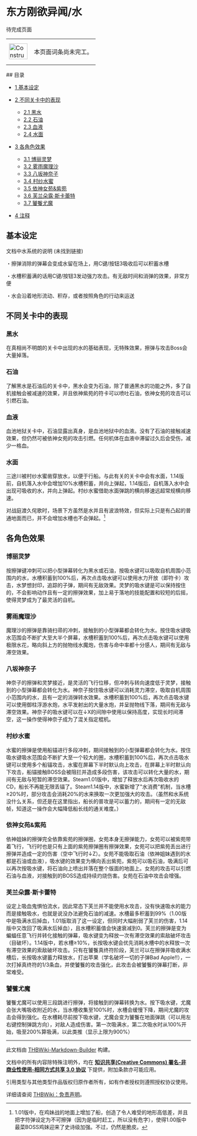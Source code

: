 # 东方刚欲异闻/水

<!-- source html: G:\repos\THBWiki-Markdown-Builder\THBWikiMarkdown\Temp\main\7\71\ns0%3A%E4%B8%9C%E6%96%B9%E5%88%9A%E6%AC%B2%E5%BC%82%E9%97%BB%2F%E6%B0%B4.html -->

待完成页面

<center>

<table>
<tbody><tr>
<td class="mbox-image"><div style="width: 52px;">
  <a href="./文件-ConstructionClock.png.md" class="image"><img alt="ConstructionClock.png" src="https://upload.thwiki.cc/thumb/f/f1/ConstructionClock.png/50px-ConstructionClock.png" decoding="async" loading="lazy" width="50" height="43" srcset="https://upload.thwiki.cc/thumb/f/f1/ConstructionClock.png/75px-ConstructionClock.png 1.5x, https://upload.thwiki.cc/thumb/f/f1/ConstructionClock.png/100px-ConstructionClock.png 2x" data-file-width="689" data-file-height="587"></a></div></td>
<td class="mbox-text" style=""><br>本页面词条尚未完工。<br><br></td>
</tr>
</tbody></table>


</center>
## 目录

- [1 基本设定](#基本设定)
- [2 不同关卡中的表现](#不同关卡中的表现)

  - [2.1 黑水](#黑水)
  - [2.2 石油](#石油)
  - [2.3 血液](#血液)
  - [2.4 水面](#水面)



- [3 各角色效果](#各角色效果)

  - [3.1 博丽灵梦](#博丽灵梦)
  - [3.2 雾雨魔理沙](#雾雨魔理沙)
  - [3.3 八坂神奈子](#八坂神奈子)
  - [3.4 村纱水蜜](#村纱水蜜)
  - [3.5 依神女苑&amp;紫苑](#依神女苑&amp;紫苑)
  - [3.6 芙兰朵露·斯卡蕾特](#芙兰朵露·斯卡蕾特)
  - [3.7 饕餮尤魔](#饕餮尤魔)



- [4 注释](#注释)




## 基本设定
  
文档中水系统的说明 (未找到链接)
  


  
・擦弹消除的弹幕会变成水留在场上，用C键/按钮3吸收后可以积蓄水槽  

・水槽积蓄满的话用C键/按钮3发动强力攻击。有无敌时间和消弹的效果，非常方便  

・水会沿着地形流动、积存，或者按照角色的行动来运送
  


## 不同关卡中的表现
### 黑水
  
在真相尚不明朗的关卡中出现的水的基础表现，无特殊效果，擦弹与攻击Boss会大量掉落。
  

### 石油
  
了解黑水是石油后的关卡中，黑水会变为石油，除了普通黑水的功能之外，多了自机接触会被减速的效果，并且依神紫苑的符卡可以喷吐石油，依神女苑的攻击可以引燃石油。
  

### 血液
  
血池地狱关卡中，石油显露出真身，是血池地狱中的血液。没有了石油的接触减速效果，但仍然可被依神女苑的攻击引燃。任何机体在血液中滞留过久后会受伤，减少一格血。
  

### 水面
  
三途川被村纱水蜜凿穿放水，以便于行船。与此有关的关卡中会有水面，1.14版前，自机落入水中会增加10%水槽积蓄，并向上弹起，1.14版后，自机落入水中会出现可吸收的水，并向上弹起。村纱水蜜借助水面弹跳的横向移速远超常规横向移速。  

对战庭渡久侘歌时，场景下方虽然是水并且有波浪特效，但实际上只是有凸起的普通地面而已，并不会增加水槽也不会弹起。[^cite_note-1]
  

## 各角色效果
### 博丽灵梦
  
按擦弹键冲刺可以把小型弹幕转化为黑水或石油，按吸水键可以吸取自机周围小范围内的水，水槽积蓄到100%后，再次点击吸水键可以使用水力开放（即符卡）攻击，水梦想封印，追踪的子弹，期间有无敌效果。灵梦的吸水键是可以保持按住的，不会影响动作且有一定的擦弹效果，加上易于落地的技能配置和较短的后摇，使得灵梦成为了最灵活的自机。
  

### 雾雨魔理沙
  
魔理沙的擦弹是靠骑扫帚的冲刺，接触到的小型弹幕都会转化为水。按住吸水键吸水范围会不断扩大至大半个屏幕，水槽积蓄到100%后，再次点击吸水键可以使用极限水花，略向斜上方的抛物线水魔炮，伤害与命中率都十分感人，期间有无敌与滞空效果。
  

### 八坂神奈子
  
神奈子的擦弹和灵梦接近，是灵活的飞行位移，但冲刺与转向速度低于灵梦，接触到的小型弹幕都会转化为水。神奈子按住吸水键可以消耗灵力滞空，吸取自机周围小范围内的水，且有一定的消弹转水效果。水槽积蓄到100%后，再次点击吸水键可以使用御柱浮游水炮，水平发射出的大量水炮，并呈抛物线下落，期间有无敌与滞空效果。神奈子的吸水键可以在↓X的间隙中使用以保持高度，实现长时间滞空，这一操作使得神奈子成为了混关指定棍机。
  

### 村纱水蜜
  
水蜜的擦弹是使用船锚进行多段冲刺，期间接触到的小型弹幕都会转化为水。按住吸水键吸水范围会不断扩大至一个较大的圈，水槽积蓄到100%后，再次点击吸水键可以使用多个船锚攻击，水蜜在屏幕下半时默认向上攻击，在屏幕上半时默认向下攻击，船锚接触BOSS会被阻拦并造成多段伤害，该攻击可以转化大量的水，期间有无敌与短暂的滞空效果。Steam1.01版中，增加了释放水后再次吸收水的CD，船长不再能无限丢锚了。Steam1.14版中，水蜜新增了"水消费"机制，当水槽≥20%时，部分攻击会消耗20%的水来换取一次更加强大的攻击。（虽然和水系统没什么关系，但还是在这里指出，船长的普攻是可以蓄力的，期间有一定的无敌帧，知道这一操作会大幅降低船长线的通关难度。）
  

### 依神女苑&amp;紫苑
  
依神姐妹的擦弹完全依靠紫苑的擦弹圈，女苑本身无擦弹能力，女苑可以被紫苑带着飞行，飞行时也是只有上面的紫苑擦弹圈有擦弹效果，女苑可以把紫苑丢出进行擦弹并造成一定的伤害（空中飞行时↓Z）。女苑不能吸取石油（依神姐妹遇到的水都是石油或血液），吸水键的效果变为横向丢出紫苑，紫苑可以吸石油，吸满后可以再次按吸水键，将石油向上喷出并落在整个版面的地面上。女苑的攻击可以引燃石油与血液，对接触到的BOSS造成持续灼烧伤害。女苑在石油中攻击会增强。
  

### 芙兰朵露·斯卡蕾特
  
设定上吸血鬼惧怕流水，因此常态下芙兰并不能使用水攻击，没有快速吸水的能力而是接触吸水，也就是说没办法避免石油的减速。水槽最多积蓄到99%（1.00版中是吸满水后掉血，1.01版取消了这一设定，但同时大幅削弱了芙兰的伤害，1.14版中又改回了吸满水后掉血），且水槽积蓄值会快速衰减到0。芙兰的擦弹是变为蝙蝠任意飞行并转化接触的弹幕，吸水键变为释放一次有滞空效果的索敌破坏攻击（目破坏）。1.14版中，若水槽≥10%，长按吸水键会优先消耗水槽中的水释放一次有滞空效果的索敌破坏攻击。只有在饕餮真终符阶段，芙兰可以在擦弹并吸收满水槽后，长按吸水键蓄力释放水，打出苹果（学名破坏一切的子弹Bad Apple!!），一次打掉真终符的1/3条血，并使饕餮的攻击强化，此攻击会被饕餮的弹幕打断，非常难受。
  

### 饕餮尤魔
  
饕餮尤魔可以使用三段跳进行擦弹，将接触到的弹幕转换为水。按下吸水键，尤魔会张大嘴吸收附近的水，当水槽收集至100%时，水槽会缓慢下降，期间尤魔的攻击会得到强化。在水槽耗尽前按下吸水键，尤魔会变为饕餮在地面弹跳（可以用左右键控制弹跳方向），对敌人造成伤害。第一次吸满水，第二次吸水时从100%开始，吸至200%算吸满，以此类推（显示上限为900%）
  


[^cite_note-1]: 1.01版中，在鸡妹战的地面上增加了船，创造了令人难受的地形高低差，并且把字符弹设定为不可擦弹（因为是临时赶工，所以没有危字），使得1.00版中最菜BOSS鸡妹迎来了史诗级加强。不过，仍然是脆皮。





---

此文档由 [THBWiki-Markdown-Builder](https://github.com/Delsin-Yu/THBWiki-Markdown-Builder) 构建。

文档中的所有内容除特殊注明外，均在 [**知识共享(Creative Commons) 署名-非商业性使用-相同方式共享 3.0 协议**](https://creativecommons.org/licenses/by-sa/3.0/deed.zh-hans) 下提供，附加条款亦可能应用。

引用类型与其他类型作品版权归原作者所有，如有作者授权则遵照授权协议使用。

详细请查阅 [THBWiki：免责声明](https://thbwiki.cc/THBWiki:%E5%85%8D%E8%B4%A3%E5%A3%B0%E6%98%8E)。

